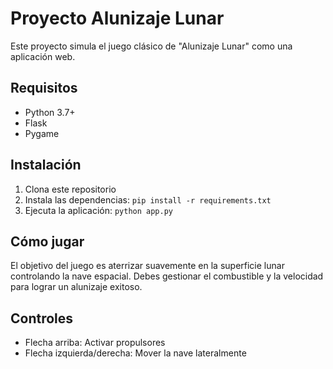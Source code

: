 # Proyecto Alunizaje Lunar

Este proyecto simula el juego clásico de "Alunizaje Lunar" como una aplicación web.

## Requisitos
- Python 3.7+
- Flask
- Pygame

## Instalación
1. Clona este repositorio
2. Instala las dependencias: `pip install -r requirements.txt`
3. Ejecuta la aplicación: `python app.py`

## Cómo jugar
El objetivo del juego es aterrizar suavemente en la superficie lunar controlando la nave espacial. Debes gestionar el combustible y la velocidad para lograr un alunizaje exitoso.

## Controles
- Flecha arriba: Activar propulsores
- Flecha izquierda/derecha: Mover la nave lateralmente

